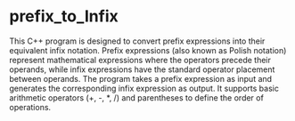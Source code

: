 # prefix_to_Infix
This C++ program is designed to convert prefix expressions into their equivalent infix notation. Prefix expressions (also known as Polish notation) represent mathematical expressions where the operators precede their operands, while infix expressions have the standard operator placement between operands.
The program takes a prefix expression as input and generates the corresponding infix expression as output. It supports basic arithmetic operators (+, -, *, /) and parentheses to define the order of operations.
